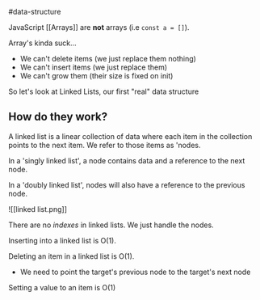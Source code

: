 #data-structure 

JavaScript [[Arrays]] are **not** arrays (i.e `const a = []`).

Array's kinda suck...
- We can't delete items (we just replace them nothing)
- We can't insert items (we just replace them)
- We can't grow them (their size is fixed on init)

So let's look at Linked Lists, our first "real" data structure

## How do they work?

A linked list is a linear collection of data where each item in the collection points to the next item. We refer to those items as 'nodes.

In a 'singly linked list', a node contains data and a reference to the next node.

In a 'doubly linked list', nodes will also have a reference to the previous node.

![[linked list.png]]

There are no *indexes* in linked lists. We just handle the nodes. 

Inserting into a linked list is O(1).

Deleting an item in a linked list is O(1).
 - We need to point the target's previous node to the target's next node

Setting a value to an item is O(1)